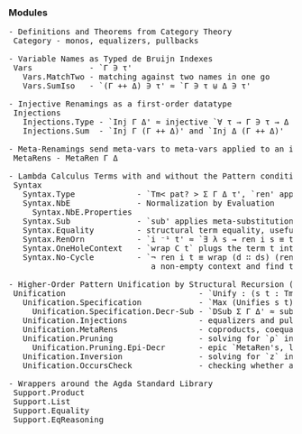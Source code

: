 ### Modules
<pre>
- Definitions and Theorems from Category Theory  
 Category - monos, equalizers, pullbacks

- Variable Names as Typed de Bruijn Indexes
 Vars            - `Γ ∋ τ'
   Vars.MatchTwo - matching against two names in one go
   Vars.SumIso   - `(Γ ++ Δ) ∋ τ' ≈ `Γ ∋ τ ⊎ Δ ∋ τ'

- Injective Renamings as a first-order datatype
 Injections 
   Injections.Type - `Inj Γ Δ' ≈ injective `∀ τ → Γ ∋ τ → Δ ∋ τ'
   Injections.Sum  - `Inj Γ (Γ ++ Δ)' and `Inj Δ (Γ ++ Δ)'  

- Meta-Renamings send meta-vars to meta-vars applied to an injective renaming.
 MetaRens - MetaRen Γ Δ 

- Lambda Calculus Terms with and without the Pattern condition. 
 Syntax
   Syntax.Type             - `Tm< pat? > Σ Γ Δ τ', `ren' applies renamings `Inj Δ₀ Δ₁`
   Syntax.NbE              - Normalization by Evaluation
     Syntax.NbE.Properties
   Syntax.Sub              - `sub' applies meta-substitutions `Sub< pat? > Σ Γ₀ Γ₁`
   Syntax.Equality         - structural term equality, useful for recursing over its proofs
   Syntax.RenOrn           - `i ⁻¹ t' ≈ `∃ λ s → ren i s ≡ t' as an inductive type
   Syntax.OneHoleContext   - `wrap C t` plugs the term t into the hole of the context C 
   Syntax.No-Cycle         - `¬ ren i t ≡ wrap (d ∷ ds) (ren j t)' i.e. you can't go down 
                              a non-empty context and find the same term you started with

- Higher-Order Pattern Unification by Structural Recursion (well, almost).
 Unification                            - `Unify : (s t : Tm Sg G D T) → ∃σ-pat Max (Unifies s t) ⊎ ¬ ∃σ Unifies s t`
   Unification.Specification            - `Max (Unifies s t) σ` ≈ σ is the most general unifier of s and t
     Unification.Specification.Decr-Sub - `DSub Σ Γ Δ' ≈ substitutions decreasing the size of the context, or isomorphisms
   Unification.Injections               - equalizers and pullbacks
   Unification.MetaRens                 - coproducts, coequalizers and pushouts
   Unification.Pruning                  - solving for `ρ` in `ren i z ≡ sub ρ t`
     Unification.Pruning.Epi-Decr       - epic `MetaRen's, like `ρ' above, won't enlarge the context
   Unification.Inversion                - solving for `z` in `ren i z ≡ sub ρ t`
   Unification.OccursCheck              - checking whether a meta-var occurs in a term

- Wrappers around the Agda Standard Library
 Support.Product
 Support.List
 Support.Equality
 Support.EqReasoning
</pre>
